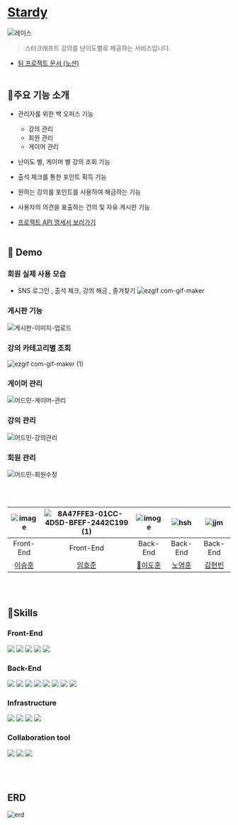 # [Stardy](https://www.notion.so/dokuny/Stardy-1a5d71be1ff149c8b8495a148c1bca3c)
![레이스](https://user-images.githubusercontent.com/87813831/196915696-7a65ebf3-64bf-4474-8300-b6df87777cc6.png)


>스타크래프트 강의를 난이도별로 제공하는 서비스입니다.
- [팀 프로젝트 문서 (노션)](https://www.notion.so/dokuny/Stardy-1a5d71be1ff149c8b8495a148c1bca3c)
<br><br>

## 📜주요 기능 소개
- 관리자를 위한 백 오피스 기능
  - 강의 관리
  - 회원 관리
  - 게이머 관리

- 난이도 별, 게이머 별 강의 조회 기능

- 출석 체크를 통한 포인트 획득 기능

- 원하는 강의를 포인트를 사용하여 해금하는 기능

- 사용자의 의견을 표출하는 건의 및 자유 게시판 기능

- [프로젝트  API 명세서 보러가기](https://www.notion.so/dokuny/API-5e9845cf6f4f412194aaf99b61b0a615)
<br><br>





## 🚀 Demo
### 회원 실제 사용 모습
- SNS 로그인 , 출석 체크, 강의 해금 , 즐겨찾기
![ezgif com-gif-maker](https://user-images.githubusercontent.com/87813831/196919069-5d357fa3-7c18-41f3-93cd-b364b9393027.gif)

### 게시판 기능
![게시판-이미지-업로드](https://user-images.githubusercontent.com/87813831/196920682-2c6fffc3-1dcf-41ec-8c1f-a6553a69d728.gif)

### 강의 카테고리별 조회
![ezgif com-gif-maker (1)](https://user-images.githubusercontent.com/87813831/196921590-57cd2da9-e530-47eb-b60d-88b33b252673.gif)

### 게이머 관리
![어드민-게이머-관리](https://user-images.githubusercontent.com/87813831/196921327-25f91999-48e4-42cc-a49a-15daf5414d79.gif)

### 강의 관리
![어드민-강의관리](https://user-images.githubusercontent.com/87813831/196921440-c3c8c6af-ebeb-4afa-8cba-23292864007c.gif)

### 회원 관리
![어드민-회원수정](https://user-images.githubusercontent.com/87813831/196920912-8b1a2def-9d29-4c96-86b2-285f351ae4e8.gif)


<br><br>


|  ![image](https://avatars.githubusercontent.com/u/104823768?v=4)   | ![8A47FFE3-01CC-4D5D-BFEF-2442C199 (1)](https://avatars.githubusercontent.com/u/110148272?v=4)     |   ![imoge](https://avatars.githubusercontent.com/u/87813831?v=4)  |  ![hsh](https://avatars.githubusercontent.com/u/68585648?v=4)    | ![jjm](https://avatars.githubusercontent.com/u/56738768?v=4)     |
| :---------------------------------------------------------------------------------------------------------------------------: | :-------------------------------------------------------------------------------------------------------------------------------: | :-----------------------------------------------------------------------------------------------------------------------------------: | :---------------------------------------------------------------------------------------------------------------------------------: | :-------------------------------------------------------------------------------------------------------------------------------: |
|Front-End|Front-End|Back-End|Back-End|Back-End|Back-End|
| [이승훈](https://github.com/mandarin-sep) | [임호준](https://github.com/h0d00) | [👑이도훈](https://github.com/Dokuny) | [노영훈](https://github.com/NohYeongHun) | [김현빈](https://github.com/hyunebin) | 

<br><br>

## 🔧Skills
### Front-End
<img src="https://img.shields.io/badge/HTML5-E34F26?style=for-the-badge&logo=HTML5&logoColor=white"> <img src="https://img.shields.io/badge/CSS3-1572B6?style=for-the-badge&logo=CSS3&logoColor=white"> <img src="https://img.shields.io/badge/JavaScript-F7DF1E?style=for-the-badge&logo=JavaScript&logoColor=white"> <img src="https://img.shields.io/badge/React-61DAFB?style=for-the-badge&logo=React&logoColor=white"> <img src="https://img.shields.io/badge/Redux-764ABC?style=for-the-badge&logo=Redux&logoColor=white">

### Back-End
<img src="https://img.shields.io/badge/spring-6DB33F?style=for-the-badge&logo=spring&logoColor=white"> <img src="https://img.shields.io/badge/springboot-6DB33F?style=for-the-badge&logo=springboot&logoColor=white"> <img src="https://img.shields.io/badge/gradle-2D4999?style=for-the-badge&logo=gradle&logoColor=white">
<img src="https://img.shields.io/badge/JPA-6DB33F?style=for-the-badge"> <img src="https://img.shields.io/badge/query DSL-527FFF?style=for-the-badge"> <img src="https://img.shields.io/badge/Oauth2-17202C?style=for-the-badge&logo= &logoColor=white"> <img src="https://img.shields.io/badge/mariaDB-003545?style=for-the-badge&logo=mariaDB&logoColor=white"> <img src="https://img.shields.io/badge/redis-DC382D?style=for-the-badge&logo=redis&logoColor=white">

### Infrastructure
<img src="https://img.shields.io/badge/Amazon EC2-FF9900?style=for-the-badge&logo=Amazon EC2&logoColor=white"> <img src="https://img.shields.io/badge/Amazon S3-569A31?style=for-the-badge&logo=Amazon S3&logoColor=white"> <img src="https://img.shields.io/badge/Cloudflare-F38020?style=for-the-badge&logo=Cloudflare&logoColor=white"> <img src="https://img.shields.io/badge/Amazon RDS-527FFF?style=for-the-badge&logo=Amazon RDS&logoColor=white"> 

### Collaboration tool
<img src="https://img.shields.io/badge/Git-F05032?style=for-the-badge&logo=Git&logoColor=white"> <img src="https://img.shields.io/badge/notion-000000?style=for-the-badge&logo=notion&logoColor=white"> <img src="https://img.shields.io/badge/slack-4A154B?style=for-the-badge&logo=slack&logoColor=white">

<br><br>

## ERD
![erd](https://user-images.githubusercontent.com/87813831/196916123-538a986c-312e-4d29-908e-bc0e942a470d.png)
